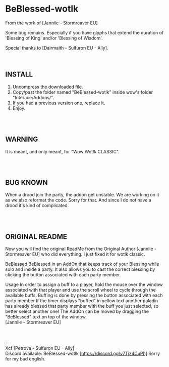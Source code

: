 # BeBlessed-wotlk

From the work of [Janniie - Stormreaver EU]

Some bug remains.
Especially if you have glyphs that extend the duration of 'Blessing of King' and/or 'Blessing of Wisdom'.

Special thanks to [Dairmaith - Sulfuron EU - Ally].  
&nbsp;  
&nbsp;  

INSTALL
-------
01) Uncompress the downloaded file.  
02) Copy/past the folder named "BeBlessed-wotlk" inside wow's folder "Interace/Addons/".  
03) If you had a previous version one, replace it.  
04) Enjoy.

&nbsp;  
&nbsp;  

WARNING
-------
It is meant, and only meant, for "Wow Wotlk CLASSIC".

&nbsp;  
&nbsp;  

BUG KNOWN
---------
When a drood join the party,
the addon get unstable.
We are working on it as we also
reformat the code.
Sorry for that.  And since I do not
have a drood it's kind of complicated.

&nbsp;  
&nbsp;  

ORIGINAL README
---------------
Now you will find the original ReadMe from the Original Author [Janniie - Stormreaver EU] who did everything.  I just fixed it for wotlk classic.

BeBlessed
BeBlessed in an AddOn that keeps track of your Blessing while solo and inside a party. It also allows you to cast the correct blessing by clicking the button associated with each party member.

Usage
In order to assign a buff to a player, hold the mouse over the window associated with that player and use the scroll wheel to cycle through the available buffs.
Buffing is done by pressing the button associated with each party member
If the timer displays "buffed" in yellow text another paladin has already blessed that party member with the buff you just selected, so better select another one!
The AddOn can be moved by dragging the "BeBlessed" text on top of the window.  
[Janniie - Stormreaver EU]  
&nbsp;  
&nbsp;  


--  
Xcf [Petrova - Sulfuron EU - Ally]  
Discord available: BeBlessed-wotlk  [https://discord.gg/v7Tjz4CuPh]
Sorry for my bad english.
